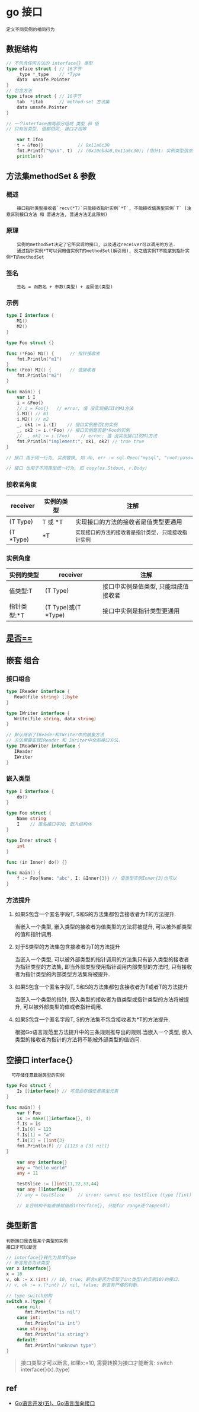 # go 接口

    定义不同实例的相同行为

## 数据结构

```go
// 不包含任何方法的 interface{} 类型
type eface struct { // 16字节
    _type *_type    // *Type
    data  unsafe.Pointer
}
// 包含方法
type iface struct { // 16字节
    tab  *itab      // method-set 方法集
    data unsafe.Pointer
}

// 一个interface由两部分组成 类型 和 值
// 只有当类型, 值都相同, 接口才相等
```

```go
	var t Ifoo
	t = &foo{}             // 0x11a6c30
	fmt.Printf("%p\n", t)  // (0x10ebda0,0x11a6c30); (指针1: 实例类型信息+方法集; 指针2: 实例&foo{})
	println(t)
```

## 方法集methodSet & 参数

### 概述

        接口指针类型接收者`recv(*T)`只能接收指针实例`*T`, 不能接收值类型实例`T` (注意区别接口方法 和 普通方法, 普通方法无此限制)

### 原理

        实例的methodSet决定了它所实现的接口, 以及通过receiver可以调用的方法.  
        通过指针实例*T可以调用值实例T的methodSet(解引用), 反之值实例T不能拿到指针实例*T的methodSet

### 签名

        签名 = 函数名 + 参数(类型) + 返回值(类型)

### 示例

```go
type I interface {
	M1()
	M2()
}

type Foo struct {}

func (*Foo) M1() {      // 指针接收者
	fmt.Println("m1")
}
func (Foo) M2() {       // 值接收者
	fmt.Println("m2")
}

func main() {
	var i I
	i = &Foo{}
	// i = Foo{}   // error; 值 没实现接口I的M1方法
	i.M1() // m1
	i.M2() // m2
	_, ok1 := i.(I)    // 接口实例是否I的实例
	_, ok2 := i.(*Foo) // 接口实例是否是*Foo的实例
	// _, ok2 := i.(Foo)    // error; 值 没实现接口I的M1方法
	fmt.Println("implement:", ok1, ok2) // true true
}

// 接口 用于同一行为, 实例替换, 如 db, err := sql.Open("mysql", "root:password@tcp(127.0.0.1:3306)") // mysql可换成sqllite, postgresql, oralce  

// 接口 也用于不同类型统一行为, 如 copy(os.Stdout, r.Body)  
```

### 接收者角度

| receiver  | 实例的类型 | 注解                                                    |
| --------- | ---------- | ------------------------------------------------------- |
| (T Type)  | T 或 *T    | 实现接口的方法的接收者是值类型更通用                   |
| (T \*Type) | *T         | `实现接口的方法的接收者是指针类型, 只能接收指针实例` |

### 实例角度

| 实例的类型  | receiver            | 注解                                 |
| ----------- | ------------------- | ------------------------------------ |
| 值类型:T    | (T Type)            | 接口中实例是值类型, 只能组成值接收者 |
| 指针类型:\*T | (T Type)或(T *Type) | 接口中实例是指针类型更通用           |

## [是否==](go-type-compare.md#interface)

## 嵌套 组合

### 接口组合

```go
type IReader interface {
   Read(file string) []byte
}

type IWriter interface {
   Write(file string, data string)
}

// 默认继承了IReader和IWriter中的抽象方法
// 方法需要实现IReader 和 IWriter中全部接口方法.
type IReadWriter interface {
   IReader
   IWriter
}
```

### 嵌入类型

```go
type I interface {
    do()
}

type Foo struct {
    Name string
    I    // 匿名接口字段; 嵌入结构体
}

type Inner struct {
    int
}

func (in Inner) do() {}

func main() {
    f := Foo{Name: "abc", I: &Inner{3}} // 值类型实例Inner{3}也可以
}
```

### 方法提升

1. 如果S包含一个匿名字段T, S和S的方法集都包含接收者为T的方法提升.

   当嵌入一个类型, 嵌入类型的接收者为值类型的方法将被提升, 可以被外部类型的值和指针调用.

2. 对于S类型的方法集包含接收者为T的方法提升

   当嵌入一个类型, 可以被外部类型的指针调用的方法集只有嵌入类型的接收者为指针类型的方法集, 即当外部类型使用指针调用内部类型的方法时, 只有接收者为指针类型的内部类型方法集将被提升.

3. 如果S包含一个匿名字段T, S和S的方法集都包含接收者为T或者T的方法提升

   当嵌入一个类型的指针, 嵌入类型的接收者为值类型或指针类型的方法将被提升, 可以被外部类型的值或者指针调用.

4. 如果S包含一个匿名字段T, S的方法集不包含接收者为*T的方法提升.

   根据Go语言规范里方法提升中的三条规则推导出的规则.当嵌入一个类型, 嵌入类型的接收者为指针的方法将不能被外部类型的值访问.

## 空接口 interface{}

      可存储任意数据类型的实例

```go
type Foo struct {
    Is []interface{} // 可混合存储任意类型元素
}

func main() {
    var f Foo
    is := make([]interface{}, 4)
    f.Is = is
    f.Is[0] = 123
    f.Is[1] = "a"
    f.Is[2] = []int{3}
    fmt.Println(f) // {[123 a [3] nil]}
}
```

```go
	var any interface{}
	any = "hello world"
	any = 11
```

```go
	testSlice := []int{11,22,33,44}
	var any []interface{}
	// any = testSlice     // error: cannot use testSlice (type []int) as type []interface {} in assignment

    // 复合结构不能直接赋值给interface{}, 只能for range逐个append()
```

## 类型断言

    判断接口是否是某个类型的实例
    接口才可以断言

```go
// interface{}转化为具体Type
// 断言是否为该类型
var x interface{}
x = 10
v, ok := x.(int) // 10, true; 断言x是否为实现了int类型(的实例10)的接口.
// v, ok := x.(*int) // nil, false; 断言有严格的判断.

// type switch结构
switch x.(type) {
    case nil:
       fmt.Println("is nil")
    case int:
       fmt.Println("is int")
    case string:
       fmt.Println("is string")
    default:
       fmt.Println("unknown type")
}
```

> 接口类型才可以断言, 如果x:=10, 需要转换为接口才能断言: switch interface{}(x).(type)

## ref

- [Go语言开发(五)、Go语言面向接口](https://blog.51cto.com/9291927/2130244)
